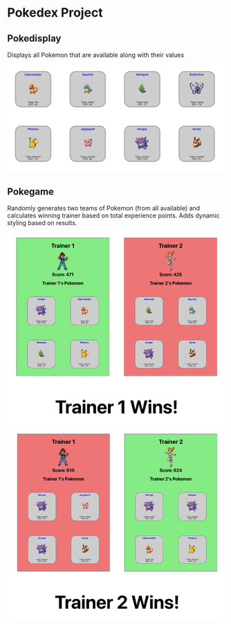 # Pokedex Project


## Pokedisplay

Displays all Pokemon that are available along with their values

![Pokedisplay](Pokedisplay.png "Pokedisplay")


## Pokegame

Randomly generates two teams of Pokemon (from all available) and calculates winning trainer based on total experience points. Adds dynamic styling based on results.

![Pokegame Example 1](Pokegame1.png "Pokegame Example 1")
![Pokegame Example 2](Pokegame2.png "Pokegame Example 2")
